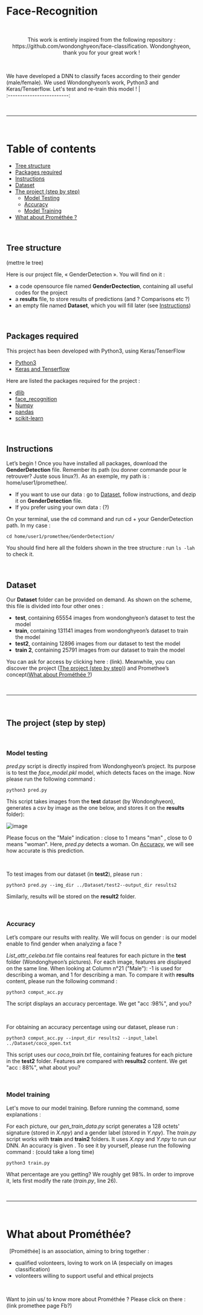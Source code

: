 # Face-Recognition


&nbsp;
&nbsp;
&nbsp;
&nbsp;
&nbsp;
&nbsp;
<p align="center"> 
This work is entirely inspired from the following repository : https://github.com/wondonghyeon/face-classification.  
Wondonghyeon, thank you for your great work !
</p>

&nbsp;
&nbsp;
&nbsp;
&nbsp;
&nbsp;
&nbsp;


We have developed a DNN to classify faces according to their gender (male/female). We used Wondonghyeon’s work, Python3 and Keras/Tenserflow. Let's test and re-train this model !           |  
:-------------------------:

&nbsp;
&nbsp;
&nbsp;
&nbsp;
&nbsp;

---------------------------------------------------------------
&nbsp;


# Table of contents
- [Tree structure](#id-section1)
- [Packages required](#id-section2)
- [Instructions](#id-section3)
- [Dataset](#id-section4)
- [The project (step by step)](#id-section5)
  - [Model Testing](#id-section6)
  - [Accuracy](#id-section7)
  - [Model Training](#id-section8)
- [What about Prométhée ?](#id-section9)




&nbsp;
&nbsp;
<div id='id-section1'/>

## Tree structure 

(mettre le tree)



Here is our project file, « GenderDetection ». You will find on it :
- a code opensource file named **GenderDectection**, containing all useful codes for the project
- a **results** file, to store results of predictions (and ? Comparisons etc ?)
- an empty file named **Dataset**, which you will fill later (see [Instructions](#id-section3))

&nbsp;
&nbsp;
<div id='id-section2'/>

## Packages required

This project has been developed with Python3, using Keras/TenserFlow
- [Python3](https://realpython.com/installing-python/)
- [Keras and Tenserflow](https://www.pyimagesearch.com/2016/11/14/installing-keras-with-tensorflow-backend/)

Here are listed the packages required for the project :
- [dlib](http://dlib.net/)
- [face_recognition](https://github.com/ageitgey/face_recognition/)
- [Numpy](https://numpy.org/)
- [pandas](https://pandas.pydata.org/)
- [scikit-learn](https://scikit-learn.org/stable/)

&nbsp;
&nbsp;
<div id='id-section3'/>

## Instructions

Let’s begin ! Once you have installed all packages, download the **GenderDetection** file. Remember
its path (ou donner commande pour le retrouver? Juste sous linux?).
As an exemple, my path is : home/user1/promethee/.

- If you want to use our data : go to [Dataset](#id-section4), follow instructions, and dezip it on **GenderDetection** file. 
- If you prefer using your own data : (?)

On your terminal, use the cd command and run cd + your GenderDetection path. In my case :
&nbsp;
  
`cd home/user1/promethee/GenderDetection/` 

You should find here all the folders shown in the tree structure : run `ls -lah` to check it. 

&nbsp;
&nbsp;
<div id='id-section4'/>

## Dataset

Our **Dataset** folder can be provided on demand. As shown on the scheme, this file is divided into
four other ones :

- **test**, containing 65554 images from wondonghyeon’s dataset to test the model
- **train**, containing 131141 images from wondonghyeon’s dataset to train the model 
- **test2**, containing 12896 images from our dataset to test the model
- **train 2**, containing 25791 images from our dataset to train the model

You can ask for access by clicking here : (link). 
Meanwhile, you can discover the project ([The project (step by step)](#id-section5)) and Promethee’s concept([What about Prométhée ?](#id-section9))

&nbsp;
&nbsp;
<div id='id-section5'/>

---------------------------------------------------------------
&nbsp;

## The project (step by step)

&nbsp;
<div id='id-section6'/>

### Model testing 

_pred.py_ script is directly inspired from Wondonghyeon’s project. Its purpose is to test the _face_model.pkl_ 
model, which detects faces on the image. Now please run the following command :

`python3 pred.py`


This script takes images from the **test** dataset (by Wondonghyeon), generates a csv by image as the
one below, and stores it on the **results** folder):


![image](https://user-images.githubusercontent.com/88309709/128307869-b716dc44-3897-4baa-9fcd-a60ee83fd8b2.png)

Please focus on the "Male" indication : close to 1 means "man" , close to 0 means "woman". Here, _pred.py_ detects a woman.
On [Accuracy](#id-section7), we will see how accurate is this prediction. 

&nbsp;


To test images from our dataset (in **test2**), please run :

`python3 pred.py --img_dir ../Dataset/test2--output_dir results2`

Similarly, results will be stored on the **result2** folder.


&nbsp;
<div id='id-section7'/>

### Accuracy

Let’s compare our results with reality. We will focus on gender : is our model enable to find gender
when analyzing a face ?

_List_attr_celeba.txt_ file contains real features for each picture in the **test** folder (Wondonghyeon’s
pictures). For each image, features are displayed on the same line. When looking at Column n°21 ("Male"): -1 is used for describing a woman, and 1 for 
describing a man. To compare it with **results** content, please run the following command :

`python3 comput_acc.py`

The script displays an accuracy percentage. We get "acc :98%", and you? 

&nbsp;

For obtaining an accuracy percentage using our dataset, please run : 

`python3 comput_acc.py --input_dir results2 --input_label ../Dataset/coco_open.txt`

This script uses our _coco_train.txt_ file, containing features for each picture in the **test2** folder. Features are compared with **results2** content. We get "acc : 88%", what about you? 


&nbsp;
<div id='id-section8'/>

###  Model training 

Let's move to our model training. Before running the command, some explanations : 

For each picture, our _gen_train_data.py_ script generates a 128 octets' signature (stored in _X.npy_) and a gender label (stored in _Y.npy_).
The _train.py_ script works with **train** and **train2** folders. It uses _X.npy_ and _Y.npy_ to run our DNN. An accuracy is given
. To see it by yourself, please run the following command : (could take a long time)

`python3 train.py`

What percentage are you getting? We roughly get 98%. 
In order to improve it, lets first modify the rate (_train.py_, line 26). 

&nbsp;
&nbsp;
<div id='id-section9'/>

---------------------------------------------------------------
&nbsp;

# What about Prométhée? 

&nbsp;
[Prométhée] is an association, aiming to bring together : 
+ qualified volonteers, loving to work on IA (especially on images classification)
+ volonteers willing to support useful and ethical projects

&nbsp;

Want to join us/ to know more about Prométhée ? Please click on there : (link promethee page Fb?)



